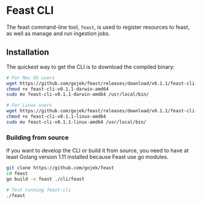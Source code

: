 # Feast CLI

The feast command-line tool, `feast`, is used to register resources to
feast, as well as manage and run ingestion jobs.

## Installation

The quickest way to get the CLI is to download the compiled binary: 

```sh
# For Mac OS users
wget https://github.com/gojek/feast/releases/download/v0.1.1/feast-cli-v0.1.1-darwin-amd64
chmod +x feast-cli-v0.1.1-darwin-amd64
sudo mv feast-cli-v0.1.1-darwin-amd64 /usr/local/bin/

# For Linux users
wget https://github.com/gojek/feast/releases/download/v0.1.1/feast-cli-v0.1.1-linux-amd64
chmod +x feast-cli-v0.1.1-linux-amd64
sudo mv feast-cli-v0.1.1-linux-amd64 /usr/local/bin/
```

### Building from source

If you want to develop the CLI or build it from source, you need to have at least Golang version 1.11 installed because Feast use go modules.

```sh
git clone https://github.com/gojek/feast
cd feast
go build -o feast ./cli/feast

# Test running feast-cli
./feast
```
